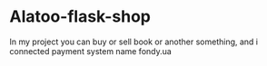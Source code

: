 # Alatoo-flask-shop


In my project you can buy or sell book or another something, and i connected payment system name fondy.ua



